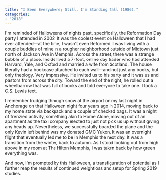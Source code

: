 ```yaml
---
title: "I Been Everywhere; Still, I'm Standing Tall (1986)."
categories:
- "2018"
---
```


I'm reminded of Halloweens of nights past, specifically, the Reformation Day party I attended in 2002. It was the coolest event on Halloween that I had ever attended—at the time, I wasn't even Reformed! I was living with a couple buddies of mine in a rougher neighborhood outside of Midtown just north of Jackson Ave in Memphis. Across the street, there was a strange bubble of a place. Inside lived a 7-foot, online day trader who had attended Harvard, Yale, and Oxford and married a wife from Scotland. The house literally had a bookcase attached to each wall—and not just any books, but only theology. Very impressive. He invited us to his party and it was us and pastors from across the city. Toward the end of the night, he rolled out a wheelbarrow that was full of books and told everyone to take one. I took a C.S. Lewis text.

I remember trudging through snow at the airport on my last night in Anchorage on that Halloween night four years ago in 2014, moving back to my home state via backpack and a couple of checked bags. It was a night of frenzied activity, something akin to Home Alone, moving out of an apartment as the taxi company elected to just not pick us up without giving any heads up. Nevertheless, we successfully boarded the plane and the only Kevin left behind was my donated GMC Yukon. It was an overnight flight that eventually led me to be in Memphis the next day. It was a transition from the winter, back to autumn. As I stood looking out from high above in my room at The Hilton Memphis, I was taken back by how green everything was.

And now, I'm prompted by this Halloween, a transfiguration of potential as I further reap the results of continued weightloss and setup for Spring 2019 studies.